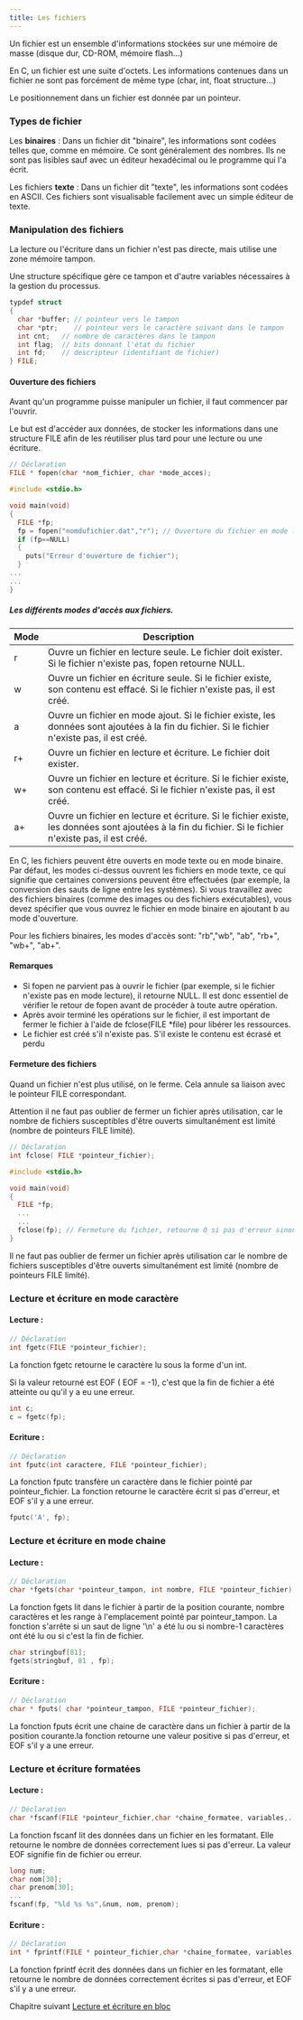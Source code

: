 ```yaml
---
title: Les fichiers
---
```


Un fichier est un ensemble d'informations stockées sur une mémoire de masse (disque dur, CD-ROM, mémoire flash...)

En C, un fichier est une suite d'octets. Les informations contenues dans un fichier ne sont pas forcément de même type (char, int, float structure...)

Le positionnement dans un fichier est donnée par un pointeur.

### Types de fichier

Les **binaires** : Dans un fichier dit "binaire", les informations sont codées telles que, comme en mémoire. Ce sont généralement des nombres. Ils ne sont pas lisibles sauf avec un éditeur hexadécimal ou le programme qui l'a écrit.

Les fichiers **texte** : Dans un fichier dit "texte", les informations sont codées en ASCII. Ces fichiers sont visualisable facilement avec un simple éditeur de texte.

### Manipulation des fichiers

La lecture ou l'écriture dans un fichier n'est pas directe, mais utilise une zone mémoire tampon.

Une structure spécifique gère ce tampon et d'autre variables nécessaires à la gestion du processus.

```c
typdef struct
{
  char *buffer; // pointeur vers le tampon
  char *ptr;    // pointeur vers le caractère suivant dans le tampon
  int cnt;   // nombre de caractères dans le tampon
  int flag;  // bits donnant l'état du fichier
  int fd;    // descripteur (identifiant de fichier)
} FILE;
```

#### Ouverture des fichiers

Avant qu'un programme puisse manipuler un fichier, il faut commencer par l'ouvrir.

Le but est d'accéder aux données, de stocker les informations dans une structure FILE afin de les réutiliser plus tard pour une lecture ou une écriture.

```c
// Déclaration
FILE * fopen(char *nom_fichier, char *mode_acces);
```

```c
#include <stdio.h>

void main(void)
{
  FILE *fp;
  fp = fopen("nomdufichier.dat","r"); // Ouverture du fichier en mode lecture
  if (fp==NULL)
  {
    puts("Erreur d'ouverture de fichier");
  }
...
...
}
```

##### Les différents modes d'accès aux fichiers.


|Mode|Description|
|---|---|
r  | Ouvre un fichier en lecture seule. Le fichier doit exister. Si le fichier n'existe pas, fopen retourne NULL.
w  | Ouvre un fichier en écriture seule. Si le fichier existe, son contenu est effacé. Si le fichier n'existe pas, il est créé.
a  | Ouvre un fichier en mode ajout. Si le fichier existe, les données sont ajoutées à la fin du fichier. Si le fichier n'existe pas, il est créé.
r+ | Ouvre un fichier en lecture et écriture. Le fichier doit exister.
w+ | Ouvre un fichier en lecture et écriture. Si le fichier existe, son contenu est effacé. Si le fichier n'existe pas, il est créé.
a+ | Ouvre un fichier en lecture et écriture. Si le fichier existe, les données sont ajoutées à la fin du fichier. Si le fichier n'existe pas, il est créé.


En C, les fichiers peuvent être ouverts en mode texte ou en mode binaire. Par défaut, les modes ci-dessus ouvrent les fichiers en mode texte, ce qui signifie que certaines conversions peuvent être effectuées (par exemple, la conversion des sauts de ligne entre les systèmes). Si vous travaillez avec des fichiers binaires (comme des images ou des fichiers exécutables), vous devez spécifier que vous ouvrez le fichier en mode binaire en ajoutant b au mode d'ouverture.

Pour les fichiers binaires, les modes d'accès sont: "rb","wb", "ab", "rb+", "wb+", "ab+".

#### Remarques

- Si fopen ne parvient pas à ouvrir le fichier (par exemple, si le fichier n'existe pas en mode lecture), il retourne NULL. Il est donc essentiel de vérifier le retour de fopen avant de procéder à toute autre opération.
- Après avoir terminé les opérations sur le fichier, il est important de fermer le fichier à l'aide de fclose(FILE *file) pour libérer les ressources.
- Le fichier est créé s'il n'existe pas. S'il existe le contenu est écrasé et perdu

#### Fermeture des fichiers

Quand un fichier n'est plus utilisé, on le ferme. Cela annule sa liaison avec le pointeur FILE correspondant.

Attention il ne faut pas oublier de fermer un fichier après utilisation, car le nombre de fichiers susceptibles d'être ouverts simultanément est limité (nombre de pointeurs FILE limité).

```c
// Déclaration
int fclose( FILE *pointeur_fichier);
```

```c
#include <stdio.h>

void main(void)
{
  FILE *fp;
  ...
  ...
  fclose(fp); // Fermeture du fichier, retourne 0 si pas d'erreur sinon EOF
}
```

Il ne faut pas oublier de fermer un fichier après utilisation car le nombre de fichiers susceptibles d'être ouverts simultanément est limité (nombre de pointeurs FILE limité).

### Lecture et écriture en mode caractère

#### Lecture :

```c
// Déclaration
int fgetc(FILE *pointeur_fichier);
```

La fonction fgetc retourne le caractère lu sous la forme d'un int.

Si la valeur retourné est EOF ( EOF = -1), c'est que la fin de fichier a été atteinte ou qu'il y a eu une erreur.

```c
int c;
c = fgetc(fp);
```

#### Ecriture :

```c
// Déclaration
int fputc(int caractere, FILE *pointeur_fichier);
```

La fonction fputc transfère un caractère dans le fichier pointé par pointeur_fichier. La fonction retourne le caractère écrit si pas d'erreur, et EOF s'il y a une erreur.

```c
fputc('A', fp);
```

### Lecture et écriture en mode chaine

#### Lecture :

```c
// Déclaration
char *fgets(char *pointeur_tampon, int nombre, FILE *pointeur_fichier);
```

La fonction fgets lit dans le fichier à partir de la position courante, nombre caractères et les range à l'emplacement pointé par pointeur_tampon. La fonction s'arrête si un saut de ligne '\n' a été lu ou si nombre-1 caractères ont été lu ou si c'est la fin de fichier.

```c
char stringbuf[81];
fgets(stringbuf, 81 , fp);
```

#### Ecriture :

```c
// Déclaration
char * fputs( char *pointeur_tampon, FILE *pointeur_fichier);
```

La fonction fputs écrit une chaine de caractère dans un fichier à partir de la position courante.la fonction retourne une valeur positive si pas d'erreur, et EOF s'il y a une erreur.

### Lecture et écriture formatées

#### Lecture :

```c
// Déclaration
char *fscanf(FILE *pointeur_fichier,char *chaine_formatee, variables,..,..);
```

La fonction fscanf lit des données dans un fichier en les formatant. Elle retourne le nombre de données correctement lues si pas d'erreur. La valeur EOF signifie fin de fichier ou erreur.

```c 
long num;
char nom[30];
char prenom[30];
...
fscanf(fp, "%ld %s %s",&num, nom, prenom);
```

#### Ecriture :

```c
// Déclaration
int * fprintf(FILE * pointeur_fichier,char *chaine_formatee, variables,..,..);
```

La fonction fprintf écrit des données dans un fichier en les formatant, elle retourne le nombre de données correctement écrites si pas d'erreur, et EOF s'il y a une erreur.


Chapitre suivant [Lecture et écriture en bloc](bloc)
